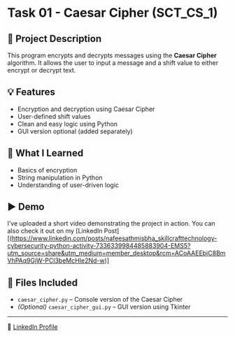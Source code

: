 # Task 01 - Caesar Cipher (SCT_CS_1)

## 🔐 Project Description
This program encrypts and decrypts messages using the **Caesar Cipher** algorithm. It allows the user to input a message and a shift value to either encrypt or decrypt text.

## 💡 Features
- Encryption and decryption using Caesar Cipher
- User-defined shift values
- Clean and easy logic using Python
- GUI version optional (added separately)

## 🧠 What I Learned
- Basics of encryption
- String manipulation in Python
- Understanding of user-driven logic

## ▶️ Demo
I’ve uploaded a short video demonstrating the project in action. You can also check it out on my [LinkedIn Post][(https://www.linkedin.com/posts/nafeesathmisbha_skillcrafttechnology-cybersecurity-python-activity-7336339984485883904-EMS5?utm_source=share&utm_medium=member_desktop&rcm=ACoAAEEbjC8BmVhPAq9GjW-PCl3beMcHIe2Nd-w)]

## 📁 Files Included
- `caesar_cipher.py` – Console version of the Caesar Cipher
- *(Optional)* `caesar_cipher_gui.py` – GUI version using Tkinter

---

🔗 [LinkedIn Profile](https://www.linkedin.com/in/YOUR-LINKEDIN-USERNAME)
